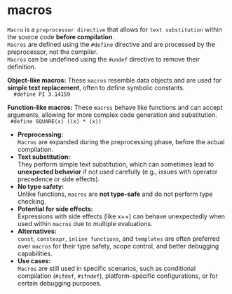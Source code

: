 macros
======
  
`Macro` is a `preprocessor directive` that allows for `text substitution` within the source code **before compilation**.  
`Macros` are defined using the `#define` directive and are processed by the preprocessor, not the compiler.  
`Macros` can be undefined using the `#undef` directive to remove their definition.  
  
**Object-like macros:** These `macros` resemble data objects and are used for **simple text replacement**, often to define symbolic constants.  
`  #define PI 3.14159`
  
**Function-like macros:** These `macros` behave like functions and can accept arguments, allowing for more complex code generation and substitution.  
 ` #define SQUARE(x) ((x) * (x))`
  
- **Preprocessing:**  
    `Macros` are expanded during the preprocessing phase, before the actual compilation.  
- **Text substitution:**  
    They perform simple text substitution, which can sometimes lead to **unexpected behavior** if not used carefully (e.g., issues with operator precedence or side effects).  
- **No type safety:**  
    Unlike functions, `macros` are **not type-safe** and do not perform type checking.  
- **Potential for side effects:**  
    Expressions with side effects (like x++) can behave unexpectedly when used within `macros` due to multiple evaluations.  
- **Alternatives:**  
    `const`, `constexpr`, `inline functions`, and `templates` are often preferred over `macros` for their type safety, scope control, and better debugging capabilities.  
- **Use cases:**  
    `Macros` are still used in specific scenarios, such as conditional compilation (`#ifdef`, `#ifndef`), platform-specific configurations, or for certain debugging purposes.  